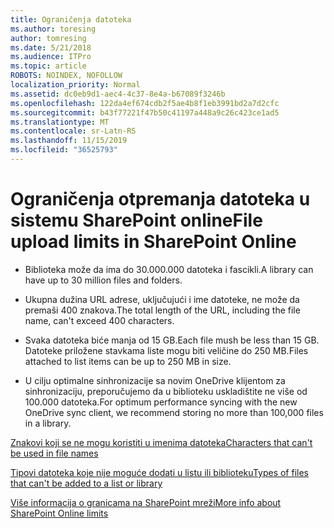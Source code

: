 ```yaml
---
title: Ograničenja datoteka
ms.author: toresing
author: tomresing
ms.date: 5/21/2018
ms.audience: ITPro
ms.topic: article
ROBOTS: NOINDEX, NOFOLLOW
localization_priority: Normal
ms.assetid: dc0eb9d1-aec4-4c37-8e4a-b67089f3246b
ms.openlocfilehash: 122da4ef674cdb2f5ae4b8f1eb3991bd2a7d2cfc
ms.sourcegitcommit: b43f77221f47b50c41197a448a9c26c423ce1ad5
ms.translationtype: MT
ms.contentlocale: sr-Latn-RS
ms.lasthandoff: 11/15/2019
ms.locfileid: "36525793"
---
```

# <a name="file-upload-limits-in-sharepoint-online"></a><span data-ttu-id="410c1-102">Ograničenja otpremanja datoteka u sistemu SharePoint online</span><span class="sxs-lookup"><span data-stu-id="410c1-102">File upload limits in SharePoint Online</span></span>

- <span data-ttu-id="410c1-103">Biblioteka može da ima do 30.000.000 datoteka i fascikli.</span><span class="sxs-lookup"><span data-stu-id="410c1-103">A library can have up to 30 million files and folders.</span></span>
    
- <span data-ttu-id="410c1-104">Ukupna dužina URL adrese, uključujući i ime datoteke, ne može da premaši 400 znakova.</span><span class="sxs-lookup"><span data-stu-id="410c1-104">The total length of the URL, including the file name, can't exceed 400 characters.</span></span>
    
- <span data-ttu-id="410c1-105">Svaka datoteka biće manja od 15 GB.</span><span class="sxs-lookup"><span data-stu-id="410c1-105">Each file mush be less than 15 GB.</span></span> <span data-ttu-id="410c1-106">Datoteke priložene stavkama liste mogu biti veličine do 250 MB.</span><span class="sxs-lookup"><span data-stu-id="410c1-106">Files attached to list items can be up to 250 MB in size.</span></span>
    
- <span data-ttu-id="410c1-107">U cilju optimalne sinhronizacije sa novim OneDrive klijentom za sinhronizaciju, preporučujemo da u biblioteku uskladištite ne više od 100.000 datoteka.</span><span class="sxs-lookup"><span data-stu-id="410c1-107">For optimum performance syncing with the new OneDrive sync client, we recommend storing no more than 100,000 files in a library.</span></span> 
    
[<span data-ttu-id="410c1-108">Znakovi koji se ne mogu koristiti u imenima datoteka</span><span class="sxs-lookup"><span data-stu-id="410c1-108">Characters that can't be used in file names</span></span>](https://go.microsoft.com/fwlink/?linkid=866430)
  
[<span data-ttu-id="410c1-109">Tipovi datoteka koje nije moguće dodati u listu ili biblioteku</span><span class="sxs-lookup"><span data-stu-id="410c1-109">Types of files that can't be added to a list or library</span></span>](https://go.microsoft.com/fwlink/?linkid=273757)
  
[<span data-ttu-id="410c1-110">Više informacija o granicama na SharePoint mreži</span><span class="sxs-lookup"><span data-stu-id="410c1-110">More info about SharePoint Online limits</span></span>](https://go.microsoft.com/fwlink/?linkid=271273)
  


